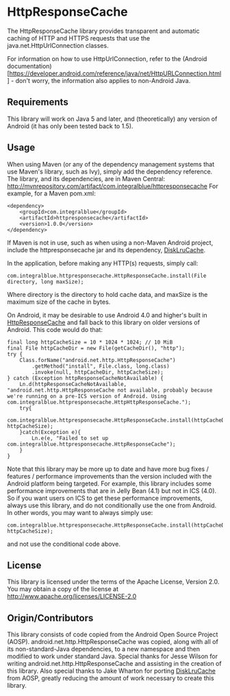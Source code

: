 HttpResponseCache
=================

The HttpResponseCache library provides transparent and automatic caching of HTTP and HTTPS requests that use the java.net.HttpUrlConnection classes.

For information on how to use HttpUrlConnection, refer to the (Android documentation)[https://developer.android.com/reference/java/net/HttpURLConnection.html] - don't worry, the information also applies to non-Android Java.

Requirements
------------
This library will work on Java 5 and later, and (theoretically) any version of Android (it has only been tested back to 1.5).

Usage
-----
When using Maven (or any of the dependency management systems that use Maven's library, such as Ivy), simply add the dependency reference. The library, and its dependencies, are in Maven Central: http://mvnrepository.com/artifact/com.integralblue/httpresponsecache
For example, for a Maven pom.xml:

    <dependency>
	    <groupId>com.integralblue</groupId>
	    <artifactId>httpresponsecache</artifactId>
	    <version>1.0.0</version>
    </dependency>

If Maven is not in use, such as when using a non-Maven Android project, include the httpresponsecache jar and its dependency, [DiskLruCache](https://github.com/JakeWharton/DiskLruCache).

In the application, before making any HTTP(s) requests, simply call:

    com.integralblue.httpresponsecache.HttpResponseCache.install(File directory, long maxSize);

Where directory is the directory to hold cache data, and maxSize is the maximum size of the cache in bytes.

On Android, it may be desirable to use Android 4.0 and higher's built in [HttpResponseCache](https://developer.android.com/reference/android/net/http/HttpResponseCache.html) and fall back to this library on older versions of Android. This code would do that:

    final long httpCacheSize = 10 * 1024 * 1024; // 10 MiB
    final File httpCacheDir = new File(getCacheDir(), "http");
    try {
        Class.forName("android.net.http.HttpResponseCache")
            .getMethod("install", File.class, long.class)
            .invoke(null, httpCacheDir, httpCacheSize);
    } catch (Exception httpResponseCacheNotAvailable) {
        Ln.d(httpResponseCacheNotAvailable, "android.net.http.HttpResponseCache not available, probably because we're running on a pre-ICS version of Android. Using com.integralblue.httpresponsecache.HttpHttpResponseCache.");
        try{
            com.integralblue.httpresponsecache.HttpResponseCache.install(httpCacheDir, httpCacheSize);
        }catch(Exception e){
            Ln.e(e, "Failed to set up com.integralblue.httpresponsecache.HttpResponseCache");
        }
    }

Note that this library may be more up to date and have more bug fixes / features / performance improvements than the version included with the Android platform being targeted. For example, this library includes some performance improvements that are in Jelly Bean (4.1) but not in ICS (4.0). So if you want users on ICS to get these performance improvements, always use this library, and do not conditionally use the one from Android. In other words, you may want to always simply use:

    com.integralblue.httpresponsecache.HttpResponseCache.install(httpCacheDir, httpCacheSize);

and not use the conditional code above.

License
-------
This library is licensed under the terms of the Apache License, Version 2.0. You may obtain a copy of the license at http://www.apache.org/licenses/LICENSE-2.0

Origin/Contributors
-------------------
This library consists of code copied from the Android Open Source Project (AOSP). android.net.http.HttpResponseCache was copied, along with all of its non-standard-Java dependencies, to a new namespace and then modified to work under standard Java. Special thanks for Jesse Wilson for writing android.net.http.HttpResponseCache and assisting in the creation of this library. Also special thanks to Jake Wharton for porting [DiskLruCache](https://github.com/JakeWharton/DiskLruCache) from AOSP, greatly reducing the amount of work necessary to create this library.
